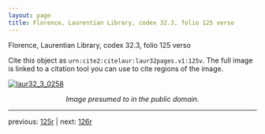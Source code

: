 ```yaml
---
layout: page
title: Florence, Laurentian Library, codex 32.3, folio 125 verso
---
```


Florence, Laurentian Library, codex 32.3, folio 125 verso

Cite this object as `urn:cite2:citelaur:laur32pages.v1:125v`.  The full image is linked to a citation tool you can use to cite regions of the image.

[![laur32_3_0258](http://www.homermultitext.org/iipsrv?IIIF=/project/homer/pyramidal/deepzoom/citelaur/laur32imgs/v1/laur32_3_0258.tif/full/800,/0/default.jpg)](http://www.homermultitext.org/ict2/?urn=urn:cite2:citelaur:laur32imgs.v1:laur32_3_0258) 

<p style="text-align: center; font-style: italic;">Image presumed to in the public domain.</p>

---

previous: [125r](../125r/) | next: [126r](../126r/)